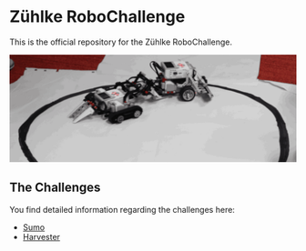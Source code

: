 
# Zühlke RoboChallenge
This is the official repository for the Zühlke RoboChallenge.

![header](robots.gif)

## The Challenges

You find detailed information regarding the challenges here:

* [Sumo](challenges/sumo/)
* [Harvester](challenges/harvester)

